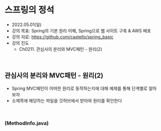 # 스프링의 정석
- 2022.05.01(일)
- 강의 목표: Spring의 기본 원리 이해, Spring으로 웹 사이트 구축 & AWS 배포
- 강의 자료: https://github.com/castello/spring_basic
- 강의 진도 
	- Ch0211. 관심사의 분리와 MVC패턴 - 원리(2)

<br>

## 관심사의 분리와 MVC패턴 - 원리(2)
- Spring MVC패턴이 어떠한 원리로 동작하는지에 대해 예제를 통해 단계별로 알아보자
- 소제목에 해당하는 파일을 깃허브에서 받아와 원리를 확인한다

<br>

### (MethodInfo.java)
